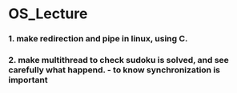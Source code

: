 # OS_Lecture

### 1. make redirection and pipe in linux, using C.
### 2. make multithread to check sudoku is solved, and see carefully what happend. - to know synchronization is important
